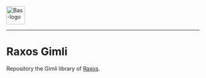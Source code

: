 <a href="https://bas.dev" target="_blank" rel="noopener">
	<img src="https://bmcdn.nl/assets/branding/logo.svg" alt="Bas-logo" height="48"/>
</a>

---

# Raxos Gimli

Repository the Gimli library of [Raxos](https://github.com/basmilius/raxos).
